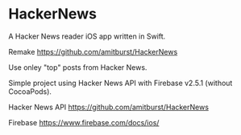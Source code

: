 # HackerNews
A Hacker News reader iOS app written in Swift.

Remake https://github.com/amitburst/HackerNews

Use onley "top" posts from Hacker News.

Simple project using Hacker News API with Firebase v2.5.1 (without CocoaPods).

Hacker News API
https://github.com/amitburst/HackerNews

Firebase
https://www.firebase.com/docs/ios/
